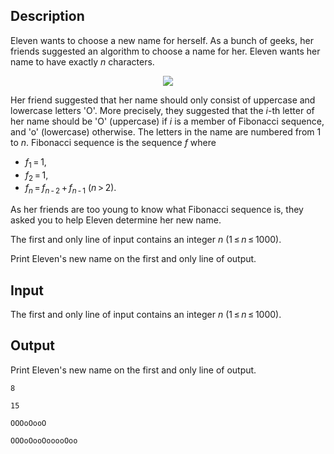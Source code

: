 ## Description

<div><p>Eleven wants to choose a new name for herself. As a bunch of geeks, her friends suggested an algorithm to choose a name for her. Eleven wants her name to have exactly <span class="tex-span"><i>n</i></span> characters. </p><center> <img class="tex-graphics" src="file://oW6fcaqu.png" style="max-width: 100.0%;max-height: 100.0%;"> </center><p>Her friend suggested that her name should only consist of uppercase and lowercase letters '<span class="tex-font-style-tt">O</span>'. More precisely, they suggested that the <span class="tex-span"><i>i</i></span>-th letter of her name should be '<span class="tex-font-style-tt">O</span>' (uppercase) if <span class="tex-span"><i>i</i></span> is a member of Fibonacci sequence, and '<span class="tex-font-style-tt">o</span>' (lowercase) otherwise. The letters in the name are numbered from <span class="tex-span">1</span> to <span class="tex-span"><i>n</i></span>. Fibonacci sequence is the sequence <span class="tex-span"><i>f</i></span> where</p><ul> <li> <span class="tex-span"><i>f</i><sub class="lower-index">1</sub> = 1</span>, </li><li> <span class="tex-span"><i>f</i><sub class="lower-index">2</sub> = 1</span>, </li><li> <span class="tex-span"><i>f</i><sub class="lower-index"><i>n</i></sub> = <i>f</i><sub class="lower-index"><i>n</i> - 2</sub> + <i>f</i><sub class="lower-index"><i>n</i> - 1</sub></span> (<span class="tex-span"><i>n</i> &gt; 2</span>). </li></ul><p>As her friends are too young to know what Fibonacci sequence is, they asked you to help Eleven determine her new name.</p></div><div class="input-specification"><p>The first and only line of input contains an integer <span class="tex-span"><i>n</i></span> (<span class="tex-span">1 ≤ <i>n</i> ≤ 1000</span>).</p></div><div class="output-specification"><p>Print Eleven's new name on the first and only line of output.</p></div>

## Input

<p>The first and only line of input contains an integer <span class="tex-span"><i>n</i></span> (<span class="tex-span">1 ≤ <i>n</i> ≤ 1000</span>).</p>

## Output

<p>Print Eleven's new name on the first and only line of output.</p>





```input1
8

```




```input2
15

```




```output1
OOOoOooO

```




```output2
OOOoOooOooooOoo

```


